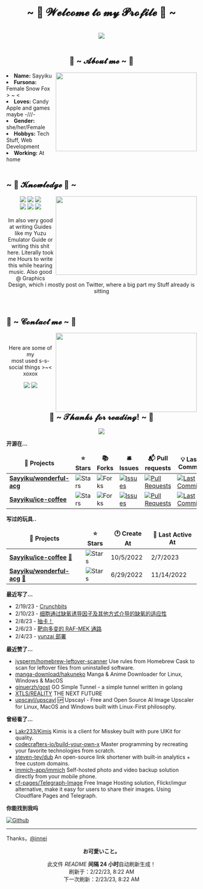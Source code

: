 <!--
 * @Author: Sayyiku
 * @Date: 2022-04-18 19:11:19
 * @LastEditors: Sayyiku
 * @LastEditTime: 2022-04-18 21:41:47
 * @FilePath: \Innei\readme.template.md
 * @Description: 
 * 
 * Copyright (c) 2022 by Sayyiku, All Rights Reserved. 
-->
<body>
<h1 align="center">~ 💖 𝓦𝓮𝓵𝓬𝓸𝓶𝓮 𝓽𝓸 𝓶𝔂 𝓟𝓻𝓸𝓯𝓲𝓵𝓮 💖 ~</h1>
<br>

<div align="center">
<!-- <img src="https://i.imgur.com/jx17oHT.gif"> -->
  <img src ="https://i.imgtg.com/2023/01/15/QyQcD.webp">
</div>
<br>
<div>
<h2 align="center"> 🦊 ~ 𝓐𝓫𝓸𝓾𝓽 𝓶𝓮 ~ 🦊 </h2>
<!-- <img src="https://64.media.tumblr.com/e1f1c97123ae217eb731500e502e0083/tumblr_n9dxcikmIU1qc9zfzo7_r1_250.gif" align="right"> -->
  <img src="https://i.imgtg.com/2022/12/19/HmyqN.jpg" align="right" width="373.5px" height="208.5px">
<li>
<b>Name:</b> Sayyiku</li>
<li>
<b>Fursona:</b> Female Snow Fox > ~ <
</li>
<li>
<b>Loves:</b> Candy Apple  and games maybe -///-
</li>
<li>
<b>Gender:</b> she/her/Female
</li>
<li>
<b>Hobbys:</b> Tech Stuff,  Web Development
</li>
<li>
<b>Working:</b> At home
</li>

<br>
<!-- <p><b>     Thanks fow weading this onyee-san<br>
                  verwy cuwute of chu</b></p> -->
</div>
<div>
<h2 align="left">            ~ 📇 𝓚𝓷𝓸𝔀𝓵𝓮𝓭𝓰𝓮 📇 ~</h2>
<p>
<!-- <img src="https://cdn.jsdelivr.net/gh/Sayyiku/image-hosting@master/20211208/20200228053803_rT5ey.460dfalk7to0.gif" align="right"> -->
  <img src="https://i.pinimg.com/originals/8d/4b/77/8d4b77c44b7a68c0fd609411e2c0ec3c.gif" align="right" width="373.5px" height="208.5px">
</div>
<div>
<p align="center"><img src="https://img.shields.io/badge/PS-PhotoShop-orange"/> <img src="https://img.shields.io/badge/JS-JavaScript-blueviolet"/> <img src="https://img.shields.io/badge/-Python-blueviolet"/><br>
 <img src="https://img.shields.io/badge/-JAVA-important"/> <img src="https://img.shields.io/badge/-Vue-success"/> <img src="https://img.shields.io/badge/-Spring-brightgreen"/> <br><br>
Im also very good at writing Guides like my Yuzu Emulator Guide or writing this shit here. Literally took me Hours to write this while hearing music. Also good @ Graphics Design, which i mostly post on Twitter, where a big part my Stuff already is sitting
</p>
<br>
<h2>           📝 ~ 𝓒𝓸𝓷𝓽𝓪𝓬𝓽 𝓶𝓮 ~ 📝</h2>
<img src="https://i.imgur.com/KXx0cCx.gif" align="right" width="373.5px" height="208.5px">
</a>
<br>
<p align="center">Here are some of my <br>
most used s-s-social things >~< xoxox</p>
<p align="center"><a href="https://twitter.com/liricarain" target="_blank"><img src="https://img.shields.io/badge/-Twitter-ff69b4"/></a> 
<a href="https://steamcommunity.com/profiles/76561198985581347/" target="_blank"><img src="https://img.shields.io/badge/-Steam-orange"/>
</a>
</div>
<br>
<div>
<h2 align="center">💖 ~ 𝓣𝓱𝓪𝓷𝓴𝓼 𝓯𝓸𝓻 𝓻𝓮𝓪𝓭𝓲𝓷𝓰! ~ 💖</h2>
<div align="center">
<img src="https://cdn.jsdelivr.net/gh/Sayyiku/image-hosting@master/20211202/c7e3ff262011b14a2d5759c1490b68b36eb27a5c38058-BfU7VM.m2mccvurr74.jpg">
</div>
</div>
</div>
</body>

**开源在...**

<table><thead align=center><tr border: none;><td><b>🎁 Projects</b></td><td><b>⭐ Stars</b></td><td><b>📚 Forks</b></td><td><b>🛎 Issues</b></td><td><b>📬 Pull requests</b></td><td><b>💡 Last Commit</b></td></tr></thead><tbody><tr><td><a href=https://github.com/Sayyiku/wonderful-acg><b>Sayyiku/wonderful-acg</b></a></td><td><img alt=Stars src="https://img.shields.io/github/stars/Sayyiku/wonderful-acg?style=flat-square&labelColor=343b41"></td><td><img alt=Forks src="https://img.shields.io/github/forks/Sayyiku/wonderful-acg?style=flat-square&labelColor=343b41"></td><td><a href=https://github.com/Sayyiku/wonderful-acg/issues target=_blank><img alt=Issues src="https://img.shields.io/github/issues/Sayyiku/wonderful-acg?style=flat-square&labelColor=343b41"></a></td><td><a href=https://github.com/Sayyiku/wonderful-acg/pulls target=_blank><img alt="Pull Requests"src="https://img.shields.io/github/issues-pr/Sayyiku/wonderful-acg?style=flat-square&labelColor=343b41"></a></td><td><a href=https://github.com/Sayyiku/wonderful-acg/commits target=_blank><img alt="Last Commits"src="https://img.shields.io/github/last-commit/Sayyiku/wonderful-acg?style=flat-square&labelColor=343b41"></a></td></tr><tr><td><a href=https://github.com/Sayyiku/ice-coffee><b>Sayyiku/ice-coffee</b></a></td><td><img alt=Stars src="https://img.shields.io/github/stars/Sayyiku/ice-coffee?style=flat-square&labelColor=343b41"></td><td><img alt=Forks src="https://img.shields.io/github/forks/Sayyiku/ice-coffee?style=flat-square&labelColor=343b41"></td><td><a href=https://github.com/Sayyiku/ice-coffee/issues target=_blank><img alt=Issues src="https://img.shields.io/github/issues/Sayyiku/ice-coffee?style=flat-square&labelColor=343b41"></a></td><td><a href=https://github.com/Sayyiku/ice-coffee/pulls target=_blank><img alt="Pull Requests"src="https://img.shields.io/github/issues-pr/Sayyiku/ice-coffee?style=flat-square&labelColor=343b41"></a></td><td><a href=https://github.com/Sayyiku/ice-coffee/commits target=_blank><img alt="Last Commits"src="https://img.shields.io/github/last-commit/Sayyiku/ice-coffee?style=flat-square&labelColor=343b41"></a></td></tr></tbody></table>

**写过的玩具..**

<table><thead align=center><tr border: none;><td><b>🎁 Projects</b></td><td><b>⭐ Stars</b></td><td><b>🕐 Create At</b></td><td><b>📅 Last Active At</b></td></tr></thead><tbody><tr><td><a href=https://github.com/Sayyiku/ice-coffee target=_blank><b>Sayyiku/ice-coffee</b></a> <a href=https://lolim.me/ice-coffee/ target=_blank>🔗</a></td><td><img alt=Stars src="https://img.shields.io/github/stars/Sayyiku/ice-coffee?style=flat-square&labelColor=343b41"></td><td>10/5/2022</td><td>2/7/2023</td></tr><tr><td><a href=https://github.com/Sayyiku/wonderful-acg target=_blank><b>Sayyiku/wonderful-acg</b></a> <a href=https://lolim.me/wonderful-acg/ target=_blank>🔗</a></td><td><img alt=Stars src="https://img.shields.io/github/stars/Sayyiku/wonderful-acg?style=flat-square&labelColor=343b41"></td><td>6/29/2022</td><td>11/14/2022</td></tr></tbody></table>

**最近写了...**

<ul><li><span>2/19/23 - <a href=https://catcat.blog/posts/vps/Crunchbits>Crunchbits</a></span></li><li><span>2/10/23 - <a href=https://catcat.blog/posts/Experiment/o2>细胞通过缺氧诱导因子及其他方式介导的缺氧的适应性</a></span></li><li><span>2/8/23 - <a href=https://catcat.blog/notes/2>抽卡！</a></span></li><li><span>2/6/23 - <a href=https://catcat.blog/posts/note/MAPK>靶向多变的 RAF-MEK 通路</a></span></li><li><span>2/4/23 - <a href=https://catcat.blog/posts/Experiment/yunzai>yunzai 部署</a></span></li></ul>

**最近赞了...**

<ul><li><a href=https://github.com/jysperm/homebrew-leftover-scanner>jysperm/homebrew-leftover-scanner</a><span> Use rules from Homebrew Cask to scan for leftover files from uninstalled software.</span></li><li><a href=https://github.com/manga-download/hakuneko>manga-download/hakuneko</a><span> Manga & Anime Downloader for Linux, Windows & MacOS</span></li><li><a href=https://github.com/ginuerzh/gost>ginuerzh/gost</a><span> GO Simple Tunnel - a simple tunnel written in golang</span></li><li><a href=https://github.com/XTLS/REALITY>XTLS/REALITY</a><span> THE NEXT FUTURE</span></li><li><a href=https://github.com/upscayl/upscayl>upscayl/upscayl</a><span> 🆙 Upscayl - Free and Open Source AI Image Upscaler for Linux, MacOS and Windows built with Linux-First philosophy.</span></li></ul>

**曾经看了...**

<ul><li><a href=https://github.com/Lakr233/Kimis>Lakr233/Kimis</a><span> Kimis is a client for Misskey built with pure UIKit for quality.</span></li><li><a href=https://github.com/codecrafters-io/build-your-own-x>codecrafters-io/build-your-own-x</a><span> Master programming by recreating your favorite technologies from scratch.</span></li><li><a href=https://github.com/steven-tey/dub>steven-tey/dub</a><span> An open-source link shortener with built-in analytics + free custom domains.</span></li><li><a href=https://github.com/immich-app/immich>immich-app/immich</a><span> Self-hosted photo and video backup solution directly from your mobile phone.</span></li><li><a href=https://github.com/cf-pages/Telegraph-Image>cf-pages/Telegraph-Image</a><span> Free Image Hosting solution, Flickr/imgur alternative, make it easy for users to share their images. Using Cloudflare Pages and Telegraph.</span></li></ul>

**你能找到我吗**

<p><a href="https://github.com/Sayyiku" target="_blank"><img alt="Github" src="https://img.shields.io/badge/GitHub-%2312100E.svg?&style=for-the-badge&logo=Github&logoColor=white" /></a></p>

------------
Thanks，[@innei](https://innei.ren)
<p align=center><strong>お可愛いこと。</strong></p>
<p align=center>此文件 <i>README</i> <b>间隔 24 小时</b>自动刷新生成！<br>刷新于：2/22/23, 8:22 AM<br>下一次刷新：2/23/23, 8:22 AM</p>
